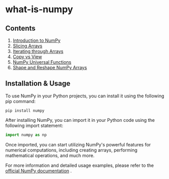 # what-is-numpy

## Contents

1. [Introduction to NumPy](docs/intro-to-numpy.md)
2. [Slicing Arrays](docs/slicing-arrays.md)
3. [Iterating through Arrays](docs/iterating-through-arrays.md)
4. [Copy vs View](docs/copy-vs-view.md)
5. [NumPy Universal Functions](docs/numpy-universal-functions.md)
6. [Shape and Reshape NumPy Arrays](docs/shape-and-reshape-numpy-arrays.md)

## Installation & Usage

To use NumPy in your Python projects, you can install it using the following pip command:

```console
pip install numpy
```

After installing NumPy, you can import it in your Python code using the following import statement:

```python
import numpy as np
```

Once imported, you can start utilizing NumPy's powerful features for numerical computations, including creating arrays,
performing mathematical operations, and much more.

For more information and detailed usage examples, please refer to the [official NumPy
documentation](https://numpy.org/doc/stable/) .